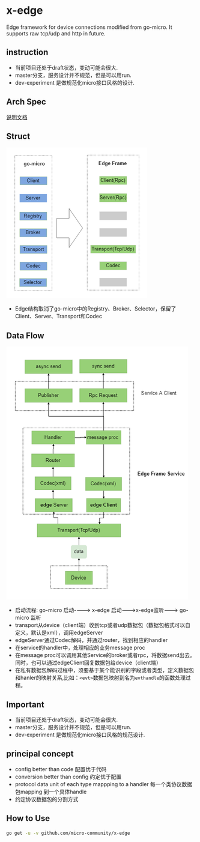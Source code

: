 # x-edge

Edge framework for device connections modified from go-micro.
It supports raw tcp/udp and http in future.

## instruction

+ 当前项目还处于draft状态，变动可能会很大.
+ master分支，服务设计并不规范，但是可以用run.
+ dev-experiment 是做规范化micro接口风格的设计.

## Arch Spec

[说明文档](./docs/README.md)

## Struct

![components](docs/images/Struct.png)

+ Edge结构取消了go-micro中的Registry、Broker、Selector，保留了Client、Server、Transport和Codec

## Data Flow

![dataflow](docs/images/data%20flow.png)

+ 启动流程: go-micro  启动----> x-edge 启动--->x-edge监听---> go-micro 监听
+ transport从device（client端）收到tcp或者udp数据包（数据包格式可以自定义，默认是xml），调用edgeServer
+ edgeServer通过Codec解码，并通过router，找到相应的handler
+ 在service的handler中，处理相应的业务message proc
+ 在message proc可以调用其他Service的broker或者rpc，将数据send出去。同时，也可以通过edgeClient回复数据包给device（client端）
+ 在私有数据包解码过程中，须要基于某个能识别的字段或者类型，定义数据包和hanler的映射关系,比如：`<evt>`数据包映射到名为`evthandle`的函数处理过程。

## Important

+ 当前项目还处于draft状态，变动可能会很大.
+ master分支，服务设计并不规范，但是可以用run.
+ dev-experiment 是做规范化micro接口风格的规范设计.

## principal concept

+ config better than code 配置优于代码
+ conversion better than config 约定优于配置
+ protocol data unit of each type mappping to a handler 每一个类协议数据包mapping 到一个具体handle
+ 约定协议数据包的分割方式

## How to Use

```bash
go get -u -v github.com/micro-community/x-edge

```
